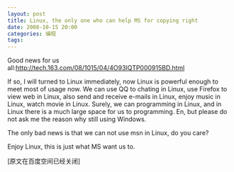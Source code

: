 ```yaml
---
layout: post
title: Linux, the only one who can help MS for copying right
date: 2008-10-15 20:00
categories: 编程
tags: 
---
```


Good news for us all:http://tech.163.com/08/1015/04/4O93IQTP000915BD.html

If so, I will turned to Linux immediately, now Linux is powerful enough to meet most of usage now. We can use QQ to chating in Linux, use Firefox to view web in Linux, also send and receive e-mails in Linux, enjoy music in Linux, watch movie in Linux. Surely, we can programming in Linux, and in Linux there is a much large space for us to programming. En, but please do not ask me the reason why still using Windows.

<!-- more -->



The only bad news is that we can not use msn in Linux, do you care?

Enjoy Linux, this is just what MS want us to.

[原文在百度空间已经关闭]

